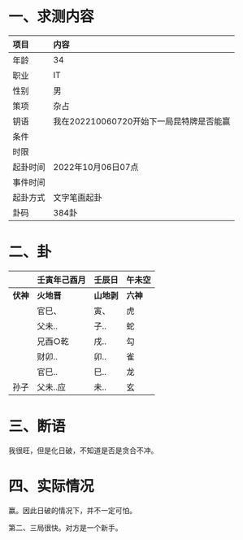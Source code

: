 # 一、求测内容

| 项目     | 内容                                     |
| :------- | :--------------------------------------- |
| 年龄     | 34                                       |
| 职业     | IT                                       |
| 性别     | 男                                       |
| 策项     | 杂占                                     |
| 钥语     | 我在202210060720开始下一局昆特牌是否能赢 |
| 条件     |                                          |
| 时限     |                                          |
| 起卦时间 | 2022年10月06日07点                       |
| 事件时间 |                                          |
| 起卦方式 | 文字笔画起卦                             |
| 卦码     | 384卦                                    |

# 二、卦

|                | 壬寅年己酉月     | 壬辰日           | 午未空         |
| :------------- | :--------------- | :--------------- | :------------- |
| **伏神** | **火地晋** | **山地剥** | **六神** |
|                | 官巳、           | 寅、             | 虎             |
|                | 父未..           | 子..             | 蛇             |
|                | 兄酉○乾         | 戌..             | 勾             |
|                | 财卯..           | 卯..             | 雀             |
|                | 官巳..           | 巳..             | 龙             |
| 孙子           | 父未..应         | 未..             | 玄             |

# 三、断语

我很旺，但是化日破，不知道是否是贪合不冲。

# 四、实际情况

赢。因此日破的情况下，并不一定可怕。

第二、三局很快。对方是一个新手。
